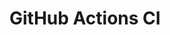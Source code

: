 # GitHub Actions CI




















































































































































































































































































































































































































































































































































































































































































































































































































































































































































































































































































































































































































































































































































































































































































































































































































































































































































































































































































































































































































































































































































































































































































































































































































































